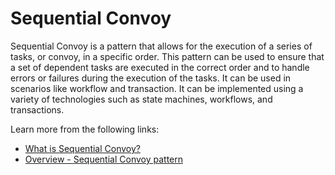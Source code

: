 # Sequential Convoy

Sequential Convoy is a pattern that allows for the execution of a series of tasks, or convoy, in a specific order. This pattern can be used to ensure that a set of dependent tasks are executed in the correct order and to handle errors or failures during the execution of the tasks. It can be used in scenarios like workflow and transaction. It can be implemented using a variety of technologies such as state machines, workflows, and transactions.

Learn more from the following links:

- [What is Sequential Convoy?](https://learn.microsoft.com/en-us/biztalk/core/sequential-convoys)
- [Overview - Sequential Convoy pattern](https://learn.microsoft.com/en-us/azure/architecture/patterns/sequential-convoy)

